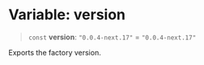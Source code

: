 # Variable: version

> `const` **version**: `"0.0.4-next.17"` = `"0.0.4-next.17"`

Exports the factory version.
